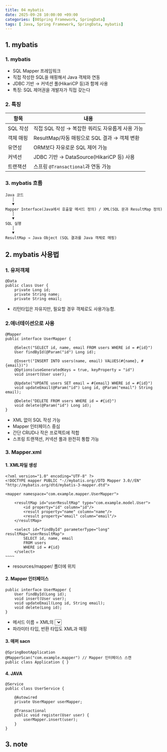 ```yaml
---
title: 04 mybatis
date: 2025-09-28 10:00:00 +09:00
categories: [00Spring Framework, SpringData]
tags: [ Java, Spring Framework, SpringData, mybatis]
---
```


## 1. mybatis
### 1. mybatis
 - SQL Mapper 프레임워크
 - 직접 작성한 SQL을 매핑해서 Java 객체와 연동
 - JDBC 기반 → 커넥션 풀(HikariCP 등)과 함께 사용
 - 특징: SQL 제어권을 개발자가 직접 갖는다

### 2. 특징

| 항목     | 내용                                  |
| ------ | ----------------------------------- |
| SQL 작성 | 직접 SQL 작성 → 복잡한 쿼리도 자유롭게 사용 가능      |
| 객체 매핑  | ResultMap/자동 매핑으로 SQL 결과 → 객체 변환    |
| 유연성    | ORM보다 자유로운 SQL 제어 가능                |
| 커넥션    | JDBC 기반 → DataSource(HikariCP 등) 사용 |
| 트랜잭션   | 스프링 `@Transactional`과 연동 가능         |

### 3. mybatis 흐름
```
Java 코드
   │
   ▼
Mapper Interface(Java에서 호출할 메서드 정의) / XML(SQL 문과 ResultMap 정의) 
   │
   ▼
SQL 실행
   │
   ▼
ResultMap → Java Object (SQL 결과를 Java 객체로 매핑)
```

## 2. mybatis 사용법
### 1. 유저객체
```
@Data
public class User {
    private Long id;
    private String name;
    private String email;
```
 - 리턴타입은 자유지만, 필요할 경우 객체로도 사용가능함. 

### 2.애너테이션으로 사용
```
@Mapper
public interface UserMapper {

    @Select("SELECT id, name, email FROM users WHERE id = #{id}")
    User findById(@Param("id") Long id);

    @Insert("INSERT INTO users(name, email) VALUES(#{name}, #{email})")
    @Options(useGeneratedKeys = true, keyProperty = "id")
    void insert(User user);

    @Update("UPDATE users SET email = #{email} WHERE id = #{id}")
    void updateEmail(@Param("id") Long id, @Param("email") String email);

    @Delete("DELETE FROM users WHERE id = #{id}")
    void delete(@Param("id") Long id);
}
```
- XML 없이 SQL 작성 가능
- Mapper 인터페이스 중심
- 간단 CRUD나 작은 프로젝트에 적합
- 스프링 트랜잭션, 커넥션 풀과 완전히 통합 가능

### 3. Mapper.xml
#### 1. XML파일 생성
```
<?xml version="1.0" encoding="UTF-8" ?>
<!DOCTYPE mapper PUBLIC "-//mybatis.org//DTD Mapper 3.0//EN" "http://mybatis.org/dtd/mybatis-3-mapper.dtd">

<mapper namespace="com.example.mapper.UserMapper">

    <resultMap id="userResultMap" type="com.example.model.User">
        <id property="id" column="id"/>
        <result property="name" column="name"/>
        <result property="email" column="email"/>
    </resultMap>
    
    <select id="findById" parameterType="long" resultMap="userResultMap">
        SELECT id, name, email
        FROM users
        WHERE id = #{id}
    </select>
~~~~
```
 - resources/mapper/ 폴더에 위치
#### 2. Mapper 인터페이스
```
public interface UserMapper {
    User findById(Long id);
    void insert(User user);
    void updateEmail(Long id, String email);
    void delete(Long id);
}
```
 - 메서드 이름 = XML의 <select>/<insert>/<update>/<delete> id와 동일
 - 파라미터 타입, 반환 타입도 XML과 매핑

#### 3. 매퍼 sacn
```
@SpringBootApplication
@MapperScan("com.example.mapper") // Mapper 인터페이스 스캔
public class Application { }
```

#### 4. JAVA
```
@Service
public class UserService {

    @Autowired
    private UserMapper userMapper;

    @Transactional
    public void register(User user) {
        userMapper.insert(user);
    }
}
```

## 3. note
